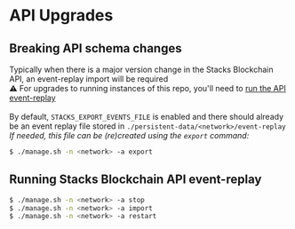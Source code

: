 # API Upgrades

## Breaking API schema changes

Typically when there is a major version change in the Stacks Blockchain API, an event-replay import will be required \
⚠️ For upgrades to running instances of this repo, you'll need to [run the API event-replay](https://github.com/hirosystems/stacks-blockchain-api#event-replay)\
\
By default, `STACKS_EXPORT_EVENTS_FILE` is enabled and there should already be an event replay file stored in `./persistent-data/<network>/event-replay` \
_If needed, this file can be (re)created using the `export` command:_
```bash
$ ./manage.sh -n <network> -a export
```

## Running Stacks Blockchain API event-replay

```bash
$ ./manage.sh -n <network> -a stop
$ ./manage.sh -n <network> -a import
$ ./manage.sh -n <network> -a restart
```
